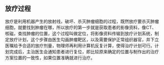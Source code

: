 ## 放疗过程
放疗是利用机器产生的放射线，破坏、杀灭肿瘤细胞的过程，既然放疗要杀灭肿瘤细胞，就要找到肿瘤在哪，所以放疗的第一步就是获取患者的影像资料，像CT、核磁，查找肿瘤的位置，这个过程叫做定位，将影像资料传输到放疗计划系统，制定放疗计划，这个步骤由医生勾画肿瘤靶区，以及需要保护正常组织器官，并下立医嘱给予合适的放疗剂量，物理师再利用计算机反复计算，使得治疗计划可行。计划完成后，主治医生会通知患者进行复位，即比较原来确定的位置与制作出的治疗方案位置的一致性，如果位置准确就进行治疗。